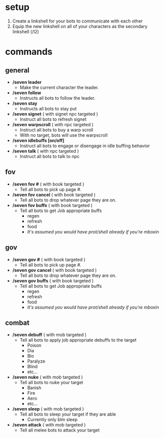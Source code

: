 # setup
1. Create a linkshell for your bots to communicate with each other
1. Equip the new linkshell on all of your characters as the secondary linkshell (/l2)

# commands

## general
* **/seven leader**
  * Make the current character the leader.
* **/seven follow**
  * Instructs all bots to follow the leader.
* **/seven stay**
  * Instructs all bots to stay put
* **/seven signet**  ( with signet npc targeted )
  * Instruct all bots to refresh signet
* **/seven warpscroll**  ( with npc targeted )
  * Instruct all bots to buy a warp scroll
  * With no target, bots will use the warpscroll
* **/seven idlebuffs [on/off]**
  * Instruct all bots to engage or disengage in idle buffing behavior
* **/seven talk** ( with npc targeted )
  * Instruct all bots to talk to npc

## fov
* **/seven fov #** ( with book targeted )
  * Tell all bots to pick up page #.
* **/seven fov cancel** ( with book targeted )
  * Tell all bots to drop whatever page they are on.
* **/seven fov buffs** ( with book targeted )
  * Tell all bots to get Job appropriate buffs
    * regen
    * refresh
    * food
    * *It's assumed you would have prot/shell already if you're mboxin*

## gov
* **/seven gov #** ( with book targeted )
  * Tell all bots to pick up page #.
* **/seven gov cancel** ( with book targeted )
  * Tell all bots to drop whatever page they are on.
* **/seven gov buffs** ( with book targeted )
  * Tell all bots to get Job appropriate buffs
    * regen
    * refresh
    * food
    * *It's assumed you would have prot/shell already if you're mboxin*

## combat
* **/seven debuff** ( with mob targeted )
  * Tell all bots to apply job appropriate debuffs to the target
    * Poison
    * Dia
    * Bio
    * Paralyze
    * Blind
    * etc...
* **/seven nuke** ( with mob targeted )
  * Tell all bots to nuke your target
    * Banish
    * Fire
    * Aero
    * etc...
* **/seven sleep** ( with mob targeted )
  * Tell all bots to sleep your target if they are able
    * Currently only blm sleep
* **/seven attack** ( with mob targeted )
  * Tell all melee bots to attack your target
